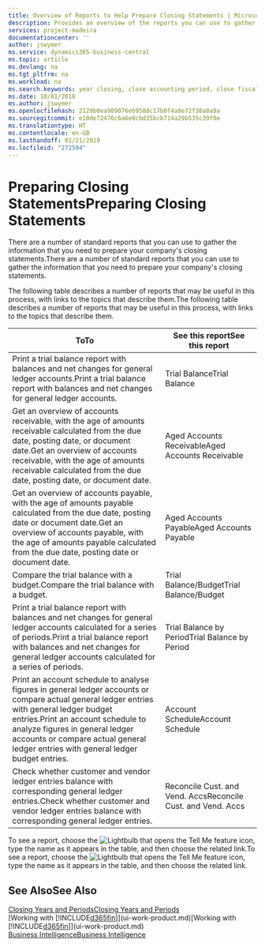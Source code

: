 ```yaml
---
title: Overview of Reports to Help Prepare Closing Statements | Microsoft Docs
description: Provides an overview of the reports you can use to gather information to prepare your company's closing statements when closing the fiscal year.
services: project-madeira
documentationcenter: ''
author: jswymer
ms.service: dynamics365-business-central
ms.topic: article
ms.devlang: na
ms.tgt_pltfrm: na
ms.workload: na
ms.search.keywords: year closing, close accounting period, close fiscal year, aging, creditor payments, vendor payments, assets, liabilities, equity, analysis, reporting, financial report, business intelligence, BI, Power Bi, KPI
ms.date: 10/01/2018
ms.author: jswymer
ms.openlocfilehash: 2129b0ea989076e69588c17b0f4a8e72f38a8a9a
ms.sourcegitcommit: e10de72476c6a6e0cbd35bcb714a29b535c39f0e
ms.translationtype: HT
ms.contentlocale: en-GB
ms.lasthandoff: 01/21/2019
ms.locfileid: "272594"
---
```

# <a name="preparing-closing-statements"></a><span data-ttu-id="354a9-103">Preparing Closing Statements</span><span class="sxs-lookup"><span data-stu-id="354a9-103">Preparing Closing Statements</span></span>
<span data-ttu-id="354a9-104">There are a number of standard reports that you can use to gather the information that you need to prepare your company's closing statements.</span><span class="sxs-lookup"><span data-stu-id="354a9-104">There are a number of standard reports that you can use to gather the information that you need to prepare your company's closing statements.</span></span>

<span data-ttu-id="354a9-105">The following table describes a number of reports that may be useful in this process, with links to the topics that describe them.</span><span class="sxs-lookup"><span data-stu-id="354a9-105">The following table describes a number of reports that may be useful in this process, with links to the topics that describe them.</span></span>

| <span data-ttu-id="354a9-106">To</span><span class="sxs-lookup"><span data-stu-id="354a9-106">To</span></span> | <span data-ttu-id="354a9-107">See this report</span><span class="sxs-lookup"><span data-stu-id="354a9-107">See this report</span></span> |
| --- | --- |
| <span data-ttu-id="354a9-108">Print a trial balance report with balances and net changes for general ledger accounts.</span><span class="sxs-lookup"><span data-stu-id="354a9-108">Print a trial balance report with balances and net changes for general ledger accounts.</span></span> |<span data-ttu-id="354a9-109">Trial Balance</span><span class="sxs-lookup"><span data-stu-id="354a9-109">Trial Balance</span></span> |
| <span data-ttu-id="354a9-110">Get an overview of accounts receivable, with the age of amounts receivable calculated from the due date, posting date, or document date.</span><span class="sxs-lookup"><span data-stu-id="354a9-110">Get an overview of accounts receivable, with the age of amounts receivable calculated from the due date, posting date, or document date.</span></span> |<span data-ttu-id="354a9-111">Aged Accounts Receivable</span><span class="sxs-lookup"><span data-stu-id="354a9-111">Aged Accounts Receivable</span></span> |
| <span data-ttu-id="354a9-112">Get an overview of accounts payable, with the age of amounts payable calculated from the due date, posting date or document date.</span><span class="sxs-lookup"><span data-stu-id="354a9-112">Get an overview of accounts payable, with the age of amounts payable calculated from the due date, posting date or document date.</span></span> |<span data-ttu-id="354a9-113">Aged Accounts Payable</span><span class="sxs-lookup"><span data-stu-id="354a9-113">Aged Accounts Payable</span></span> |
| <span data-ttu-id="354a9-114">Compare the trial balance with a budget.</span><span class="sxs-lookup"><span data-stu-id="354a9-114">Compare the trial balance with a budget.</span></span> |<span data-ttu-id="354a9-115">Trial Balance/Budget</span><span class="sxs-lookup"><span data-stu-id="354a9-115">Trial Balance/Budget</span></span> |
| <span data-ttu-id="354a9-116">Print a trial balance report with balances and net changes for general ledger accounts calculated for a series of periods.</span><span class="sxs-lookup"><span data-stu-id="354a9-116">Print a trial balance report with balances and net changes for general ledger accounts calculated for a series of periods.</span></span> |<span data-ttu-id="354a9-117">Trial Balance by Period</span><span class="sxs-lookup"><span data-stu-id="354a9-117">Trial Balance by Period</span></span> |
| <span data-ttu-id="354a9-118">Print an account schedule to analyse figures in general ledger accounts or compare actual general ledger entries with general ledger budget entries.</span><span class="sxs-lookup"><span data-stu-id="354a9-118">Print an account schedule to analyze figures in general ledger accounts or compare actual general ledger entries with general ledger budget entries.</span></span> |<span data-ttu-id="354a9-119">Account Schedule</span><span class="sxs-lookup"><span data-stu-id="354a9-119">Account Schedule</span></span> |
| <span data-ttu-id="354a9-120">Check whether customer and vendor ledger entries balance with corresponding general ledger entries.</span><span class="sxs-lookup"><span data-stu-id="354a9-120">Check whether customer and vendor ledger entries balance with corresponding general ledger entries.</span></span> |<span data-ttu-id="354a9-121">Reconcile Cust. and Vend. Accs</span><span class="sxs-lookup"><span data-stu-id="354a9-121">Reconcile Cust. and Vend. Accs</span></span> |

<span data-ttu-id="354a9-122">To see a report, choose the ![Lightbulb that opens the Tell Me feature](media/ui-search/search_small.png "Tell me what you want to do") icon, type the name as it appears in the table, and then choose the related link.</span><span class="sxs-lookup"><span data-stu-id="354a9-122">To see a report, choose the ![Lightbulb that opens the Tell Me feature](media/ui-search/search_small.png "Tell me what you want to do") icon, type the name as it appears in the table, and then choose the related link.</span></span>

## <a name="see-also"></a><span data-ttu-id="354a9-123">See Also</span><span class="sxs-lookup"><span data-stu-id="354a9-123">See Also</span></span>
[<span data-ttu-id="354a9-124">Closing Years and Periods</span><span class="sxs-lookup"><span data-stu-id="354a9-124">Closing Years and Periods</span></span>](year-close-years-periods.md)  
<span data-ttu-id="354a9-125">[Working with [!INCLUDE[d365fin](includes/d365fin_md.md)]](ui-work-product.md)</span><span class="sxs-lookup"><span data-stu-id="354a9-125">[Working with [!INCLUDE[d365fin](includes/d365fin_md.md)]](ui-work-product.md)</span></span>  
[<span data-ttu-id="354a9-126">Business Intelligence</span><span class="sxs-lookup"><span data-stu-id="354a9-126">Business Intelligence</span></span>](bi.md)
